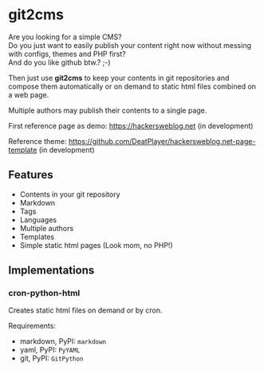 # git2cms
Are you looking for a simple CMS?  
Do you just want to easily publish your content right now without messing with configs, themes and PHP first?  
And do you like github btw.? ;-)

Then just use **git2cms** to keep your contents in git repositories and compose them automatically or on demand to static html files combined on a web page.

Multiple authors may publish their contents to a single page.

First reference page as demo: https://hackersweblog.net (in development)

Reference theme: https://github.com/DeatPlayer/hackersweblog.net-page-template (in development)

## Features
* Contents in your git repository
* Markdown
* Tags
* Languages
* Multiple authors
* Templates
* Simple static html pages (Look mom, no PHP!)

## Implementations

### cron-python-html
Creates static html files on demand or by cron.

Requirements:
* markdown, PyPI: `markdown`
* yaml, PyPI: `PyYAML`
* git, PyPI: `GitPython`
